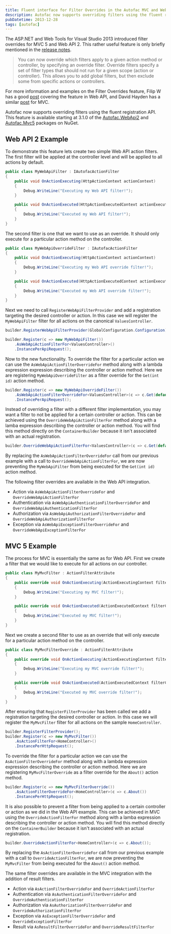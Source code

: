 ```yaml
---
title: Fluent interface for Filter Overrides in the Autofac MVC and Web API integrations
description: Autofac now supports overriding filters using the fluent registration API for MVC 5 and Web API 2. This feature is available starting at 3.1.0 of the Autofac.WebApi2 and Autofac.Mvc5 packages on NuGet, and allows for you to add global filters but exclude some from specific actions or controllers.
pubDatetime: 2013-12-28
tags: [autofac]
---
```


The ASP.NET and Web Tools for Visual Studio 2013 introduced filter overrides for MVC 5 and Web API 2. This rather useful feature is only briefly mentioned in the [release notes](http://www.asp.net/visual-studio/overview/2013/release-notes).

> You can now override which filters apply to a given action method or controller, by specifying an override filter. Override filters specify a set of filter types that should not run for a given scope (action or controller). This allows you to add global filters, but then exclude some from specific actions or controllers.

For more information and examples on the Filter Overrides feature, Filip W has a good [post](http://www.strathweb.com/2013/06/overriding-filters-in-asp-net-web-api-vnext/) covering the feature in Web API, and David Hayden has a similar [post](http://www.davidhayden.me/blog/filter-overrides-in-asp-net-mvc-5) for MVC.

Autofac now supports overriding filters using the fluent registration API. This feature is available starting at 3.1.0 of the [Autofac.WebApi2](https://www.nuget.org/packages/Autofac.WebApi2) and [Autofac.Mvc5](https://www.nuget.org/packages/Autofac.Mvc5) packages on NuGet.

## Web API 2 Example

To demonstrate this feature lets create two simple Web API action filters. The first filter will be applied at the controller level and will be applied to all actions by default.

```csharp
public class MyWebApiFilter : IAutofacActionFilter
{
    public void OnActionExecuting(HttpActionContext actionContext)
    {
        Debug.WriteLine("Executing my Web API filter!");
    }

    public void OnActionExecuted(HttpActionExecutedContext actionExecutedContext)
    {
        Debug.WriteLine("Executed my Web API filter!");
    }
}
```

The second filter is one that we want to use as an override. It should only execute for a particular action method on the controller.

```csharp
public class MyWebApiOverrideFilter : IAutofacActionFilter
{
    public void OnActionExecuting(HttpActionContext actionContext)
    {
        Debug.WriteLine("Executing my Web API override filter!");
    }

    public void OnActionExecuted(HttpActionExecutedContext actionExecutedContext)
    {
        Debug.WriteLine("Executed my Web API override filter!");
    }
}
```

Next we need to call `RegisterWebApiFilterProvider` and add a registration targeting the desired controller or action. In this case we will register the `MyWebApiFilter` filter for all actions on the canonical `ValuesController`.

```csharp
builder.RegisterWebApiFilterProvider(GlobalConfiguration.Configuration);

builder.Register(c => new MyWebApiFilter())
    .AsWebApiActionFilterFor<ValuesController>()
    .InstancePerApiRequest();
```

Now to the new functionality. To override the filter for a particular action we can use the `AsWebApiActionFilterOverrideFor` method along with a lambda expression expression describing the controller or action method. Here we are registering `MyWebApiOverrideFilter` as a filter override for the `Get(int id)` action method.

```csharp
builder.Register(c => new MyWebApiOverrideFilter())
    .AsWebApiActionFilterOverrideFor<ValuesController>(c => c.Get(default(int)))
    .InstancePerApiRequest();
```

Instead of overriding a filter with a different filter implementation, you may want a filter to not be applied for a certain controller or action. This can be achieved using the `OverrideWebApiActionFilterFor` method along with a lamba expression describing the controller or action method. You will find this method directly on the `ContainerBuilder` because it isn't associated with an actual registration.

```csharp
builder.OverrideWebApiActionFilterFor<ValuesController>(c => c.Get(default(int)));
```

By replacing the `AsWebApiActionFilterOverrideFor` call from our previous example with a call to `OverrideWebApiActionFilterFor`, we are now preventing the `MyWebApiFilter` from being executed for the `Get(int id)` action method.

The following filter overrides are available in the Web API integration.

- Action via `AsWebApiActionFilterOverrideFor` and `OverrideWebApiActionFilterFor`
- Authentication via `AsWebApiAuthenticationFilterOverrideFor` and `OverrideWebApiAuthenticationFilterFor`
- Authorization via `AsWebApiAuthorizationFilterOverrideFor` and `OverrideWebApiAuthorizationFilterFor`
- Exception via `AsWebApiExceptionFilterOverrideFor` and `OverrideWebApiExceptionFilterFor`

## MVC 5 Example

The process for MVC is essentially the same as for Web API. First we create a filter that we would like to execute for all actions on our controller.

```csharp
public class MyMvcFilter : ActionFilterAttribute
{
    public override void OnActionExecuting(ActionExecutingContext filterContext)
    {
        Debug.WriteLine("Executing my MVC filter!");
    }

    public override void OnActionExecuted(ActionExecutedContext filterContext)
    {
        Debug.WriteLine("Executed my MVC filter!");
    }
}
```

Next we create a second filter to use as an override that will only execute for a particular action method on the controller.

```csharp
public class MyMvcFilterOverride : ActionFilterAttribute
{
    public override void OnActionExecuting(ActionExecutingContext filterContext)
    {
        Debug.WriteLine("Executing my MVC override filter!");
    }

    public override void OnActionExecuted(ActionExecutedContext filterContext)
    {
        Debug.WriteLine("Executed my MVC override filter!");
    }
}
```

After ensuring that `RegisterFilterProvider` has been called we add a registration targeting the desired controller or action. In this case we will register the `MyMvcFilter` filter for all actions on the sample `HomeController`.

```csharp
builder.RegisterFilterProvider();
builder.Register(c => new MyMvcFilter())
    .AsActionFilterFor<HomeController>()
    .InstancePerHttpRequest();
```

To override the filter for a particular action we can use the `AsActionFilterOverrideFor` method along with a lambda expression expression describing the controller or action method. Here we are registering `MyMvcFilterOverride` as a filter override for the `About()` action method.

```csharp
builder.Register(c => new MyMvcFilterOverride())
    .AsActionFilterOverrideFor<HomeController>(c => c.About())
    .InstancePerHttpRequest();
```

It is also possible to prevent a filter from being applied to a certain controller or action as we did in the Web API example. This can be achieved in MVC using the `OverrideActionFilterFor` method along with a lamba expression describing the controller or action method. You will find this method directly on the `ContainerBuilder` because it isn't associated with an actual registration.

```csharp
builder.OverrideActionFilterFor<HomeController>(c => c.About());
```

By replacing the `AsActionFilterOverrideFor` call from our previous example with a call to `OverrideActionFilterFor`, we are now preventing the `MyMvcFilter` from being executed for the `About()` action method.

The same filter overrides are available in the MVC integration with the addition of result filters.

- Action via `AsActionFilterOverrideFor` and `OverrideActionFilterFor`
- Authentication via `AsAuthenticationFilterOverrideFor` and `OverrideAuthenticationFilterFor`
- Authorization via `AsAuthorizationFilterOverrideFor` and `OverrideAuthorizationFilterFor`
- Exception via `AsExceptionFilterOverrideFor` and `OverrideExceptionFilterFor`
- Result via `AsResultFilterOverrideFor` and `OverrideResultFilterFor`
